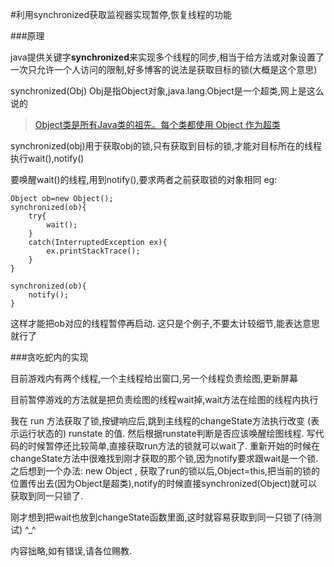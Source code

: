 ﻿#利用synchronized获取监视器实现暂停,恢复线程的功能

###原理

java提供关键字**synchronized**来实现多个线程的同步,相当于给方法或对象设置了一次只允许一个人访问的限制,好多博客的说法是获取目标的锁(大概是这个意思)

synchronized(Obj) Obj是指Object对象,java.lang.Object是一个超类,网上是这么说的
> [Object类是所有Java类的祖先。每个类都使用 Object 作为超类](http://lavasoft.blog.51cto.com/62575/15456/w)

synchronized(obj)用于获取obj的锁,只有获取到目标的锁,才能对目标所在的线程执行wait(),notify()

要唤醒wait()的线程,用到notify(),要求两者之前获取锁的对象相同
eg:

    Object ob=new Object();
	synchronized(ob){
		try{
			wait();
		}
		catch(InterruptedException ex){
			ex.printStackTrace();
		}
	}

	synchronized(ob){
		notify();
	}

这样才能把ob对应的线程暂停再启动.
这只是个例子,不要太计较细节,能表达意思就行了

###贪吃蛇内的实现

目前游戏内有两个线程,一个主线程给出窗口,另一个线程负责绘图,更新屏幕

目前暂停游戏的方法就是把负责绘图的线程wait掉,wait方法在绘图的线程内执行

我在 run 方法获取了锁,按键响应后,跳到主线程的changeState方法执行改变 (表示运行状态的) runstate 的值.
然后根据runstate判断是否应该唤醒绘图线程.
写代码的时候暂停还比较简单,直接获取run方法的锁就可以wait了.
重新开始的时候在changeState方法中很难找到刚才获取的那个锁,因为notify要求跟wait是一个锁.
之后想到一个办法:
new Object , 获取了run的锁以后,Object=this,把当前的锁的位置传出去(因为Object是超类),notify的时候直接synchronized(Object)就可以获取到同一只锁了.

刚才想到把wait也放到changeState函数里面,这时就容易获取到同一只锁了(待测试)  ^_^

内容拙略,如有错误,请各位赐教.

